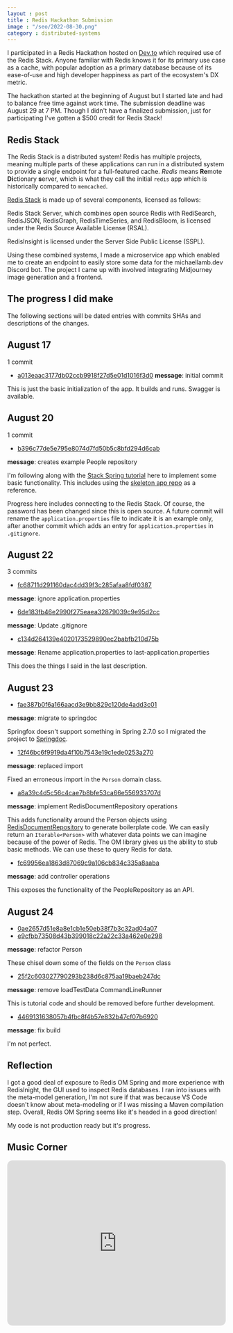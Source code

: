 ```yaml
---
layout : post
title : Redis Hackathon Submission
image : "/seo/2022-08-30.png"
category : distributed-systems
---
```


I participated in a Redis Hackathon hosted on [Dev.to][dev.to] which required use of the Redis Stack. Anyone familiar with Redis knows it for its primary use case as a cache, with popular adoption as a primary database because of its ease-of-use and high developer happiness as part of the ecosystem's DX metric.

The hackathon started at the beginning of August but I started late and had to balance free time against work time. The submission deadline was August 29 at 7 PM. Though I didn't have a finalized submission, just for participating I've gotten a $500 credit for Redis Stack!

## Redis Stack

The Redis Stack is a distributed system! Redis has multiple projects, meaning multiple parts of these applications can run in a distributed system to provide a single endpoint for a full-featured cache. _Redis_ means **Re**mote **Di**ctionary **s**erver, which is what they call the initial `redis` app which is historically compared to `memcached`.

[Redis Stack][redis-stack] is made up of several components, licensed as follows:

Redis Stack Server, which combines open source Redis with RediSearch, RedisJSON, RedisGraph, RedisTimeSeries, and RedisBloom, is licensed under the Redis Source Available License (RSAL).

RedisInsight is licensed under the Server Side Public License (SSPL).

Using these combined systems, I made a microservice app which enabled me to create an endpoint to easily store some data for the michaellamb.dev Discord bot. The project I came up with involved integrating Midjourney image generation and a frontend.

## The progress I did make

The following sections will be dated entries with commits SHAs and descriptions of the changes.

## August 17

1 commit

- [a013eaac3177db02ccb9918f27d5e01d1016f3d0][a013eaac3177db02ccb9918f27d5e01d1016f3d0]
**message**: initial commit

This is just the basic initialization of the app. It builds and runs. Swagger is available.

## August 20

1 commit

- [b396c77de5e795e8074d7fd50b5c8bfd294d6cab][b396c77de5e795e8074d7fd50b5c8bfd294d6cab]

**message**: creates example People repository

I'm following along with the [Stack Spring tutorial][stack-spring-tutorial] here to implement some basic functionality. This includes using the [skeleton app repo][skeleton-app] as a reference.

Progress here includes connecting to the Redis Stack. Of course, the password has been changed since this is open source. A future commit will rename the `application.properties` file to indicate it is an example only, after another commit which adds an entry for `application.properties` in `.gitignore`.

## August 22

3 commits

- [fc68711d291160dac4dd39f3c285afaa8fdf0387][fc68711d291160dac4dd39f3c285afaa8fdf0387]

**message**: ignore application.properties

- [6de183fb46e2990f275eaea32879039c9e95d2cc][6de183fb46e2990f275eaea32879039c9e95d2cc]

**message**: Update .gitignore

- [c134d264139e4020173529890ec2babfb210d75b][c134d264139e4020173529890ec2babfb210d75b]

**message**: Rename application.properties to last-application.properties

This does the things I said in the last description.

## August 23

- [fae387b0f6a166aacd3e9bb829c120de4add3c01][fae387b0f6a166aacd3e9bb829c120de4add3c01]

**message**: migrate to springdoc

Springfox doesn't support something in Spring 2.7.0 so I migrated the project to [Springdoc][springdoc].

- [12f46bc6f9919da4f10b7543e19c1ede0253a270][12f46bc6f9919da4f10b7543e19c1ede0253a270]

**message**: replaced import

Fixed an erroneous import in the `Person` domain class.

- [a8a39c4d5c56c4cae7b8bfe53ca66e556933707d][a8a39c4d5c56c4cae7b8bfe53ca66e556933707d]

**message**: implement RedisDocumentRepository operations

This adds functionality around the Person objects using [RedisDocumentRepository][skeleton-app#repository] to generate boilerplate code. We can easily return an `Iterable<Person>` with whatever data points we can imagine because of the power of Redis. The OM library gives us the ability to stub basic methods. We can use these to query Redis for data.

- [fc69956ea1863d87069c9a106cb834c335a8aaba][fc69956ea1863d87069c9a106cb834c335a8aaba]

**message**: add controller operations

This exposes the functionality of the PeopleRepository as an API.

## August 24

- [0ae2657d51e8a8e1cb1e50eb38f7b3c32ad04a07][0ae2657d51e8a8e1cb1e50eb38f7b3c32ad04a07]
- [e9cfbb73508d43b399018c22a22c33a462e0e298][e9cfbb73508d43b399018c22a22c33a462e0e298]

**message**: refactor Person

These chisel down some of the fields on the `Person` class

- [25f2c603027790293b238d6c875aa19baeb247dc][25f2c603027790293b238d6c875aa19baeb247dc]

**message**: remove loadTestData CommandLineRunner

This is tutorial code and should be removed before further development.

- [4469131638057b4fbc8f4b57e832b47cf07b6920][4469131638057b4fbc8f4b57e832b47cf07b6920]

**message**: fix build

I'm not perfect.

## Reflection

I got a good deal of exposure to Redis OM Spring and more experience with RedisInight, the GUI used to inspect Redis databases. I ran into issues with the meta-model generation, I'm not sure if that was because VS Code doesn't know about meta-modeling or if I was missing a Maven compilation step. Overall, Redis OM Spring seems like it's headed in a good direction!

My code is not production ready but it's progress.

## Music Corner

<iframe style="border-radius:12px" src="https://open.spotify.com/embed/track/5BZocbCgFBRjGHMwhzssbO?utm_source=generator" width="100%" height="380" frameBorder="0" allowfullscreen="" allow="autoplay; clipboard-write; encrypted-media; fullscreen; picture-in-picture"></iframe>

<!-- docs -->
[dev.to]:https://dev.to
[skeleton-app]:https://github.com/redis-developer/redis-om-spring-skeleton-app
[skeleton-app#repository]:https://github.com/redis-developer/redis-om-spring-skeleton-app#-the-repository
[redis-stack]:https://redis.io/docs/stack/
[stack-spring-tutorial]:https://redis.io/docs/stack/get-started/tutorials/stack-spring/
[springdoc]:https://springdoc.org/migrating-from-springfox.html
<!-- commit shas -->
<!-- 8/17 -->
[a013eaac3177db02ccb9918f27d5e01d1016f3d0]:https://github.com/michaellambgelo/stackathon/commit/a013eaac3177db02ccb9918f27d5e01d1016f3d0
<!-- 8/20 -->
[b396c77de5e795e8074d7fd50b5c8bfd294d6cab]:https://github.com/michaellambgelo/stackathon/commit/b396c77de5e795e8074d7fd50b5c8bfd294d6cab
<!-- 8/22 -->
[fc68711d291160dac4dd39f3c285afaa8fdf0387]:https://github.com/michaellambgelo/stackathon/commit/fc68711d291160dac4dd39f3c285afaa8fdf0387
[6de183fb46e2990f275eaea32879039c9e95d2cc]:https://github.com/michaellambgelo/stackathon/commit/6de183fb46e2990f275eaea32879039c9e95d2cc
[c134d264139e4020173529890ec2babfb210d75b]:https://github.com/michaellambgelo/stackathon/commit/c134d264139e4020173529890ec2babfb210d75b
<!-- 8/23 -->
[fae387b0f6a166aacd3e9bb829c120de4add3c01]:https://github.com/michaellambgelo/stackathon/commit/fae387b0f6a166aacd3e9bb829c120de4add3c01
[12f46bc6f9919da4f10b7543e19c1ede0253a270]:https://github.com/michaellambgelo/stackathon/commit/12f46bc6f9919da4f10b7543e19c1ede0253a270
[a8a39c4d5c56c4cae7b8bfe53ca66e556933707d]:https://github.com/michaellambgelo/stackathon/commit/a8a39c4d5c56c4cae7b8bfe53ca66e556933707d
[fc69956ea1863d87069c9a106cb834c335a8aaba]:https://github.com/michaellambgelo/stackathon/commit/fc69956ea1863d87069c9a106cb834c335a8aaba
<!-- 8/24 -->
[0ae2657d51e8a8e1cb1e50eb38f7b3c32ad04a07]:https://github.com/michaellambgelo/stackathon/commit/0ae2657d51e8a8e1cb1e50eb38f7b3c32ad04a07
[e9cfbb73508d43b399018c22a22c33a462e0e298]:https://github.com/michaellambgelo/stackathon/commit/e9cfbb73508d43b399018c22a22c33a462e0e298
[25f2c603027790293b238d6c875aa19baeb247dc]:https://github.com/michaellambgelo/stackathon/commit/25f2c603027790293b238d6c875aa19baeb247dc
[4469131638057b4fbc8f4b57e832b47cf07b6920]:https://github.com/michaellambgelo/stackathon/commit/4469131638057b4fbc8f4b57e832b47cf07b6920